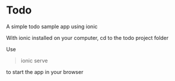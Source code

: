 # Todo
A simple todo sample app using ionic

With ionic installed on your computer, cd to the todo project folder

Use

> ionic serve

to start the app in your browser
